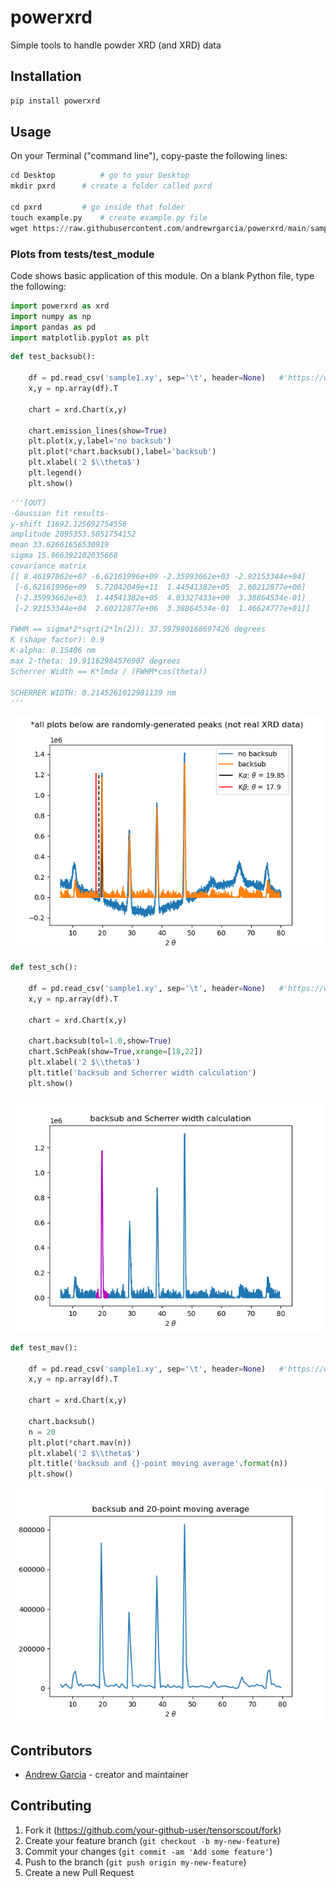 # powerxrd
Simple tools to handle powder XRD (and XRD) data

## Installation

```bash
pip install powerxrd
```
## Usage
On your Terminal ("command line"), copy-paste the following lines:
```python 
cd Desktop   		# go to your Desktop
mkdir pxrd		# create a folder called pxrd

cd pxrd 		# go inside that folder
touch example.py  	# create example.py file
wget https://raw.githubusercontent.com/andrewrgarcia/powerxrd/main/sample1.xy	# download sample1.xy file
```

### Plots from tests/test_module

Code shows basic application of this module. On a blank Python file, type the following:


```python
import powerxrd as xrd
import numpy as np
import pandas as pd
import matplotlib.pyplot as plt
```

```python
def test_backsub():
    
    df = pd.read_csv('sample1.xy', sep='\t', header=None)   #'https://www.statology.org/pandas-read-text-file/'
    x,y = np.array(df).T

    chart = xrd.Chart(x,y)

    chart.emission_lines(show=True)
    plt.plot(x,y,label='no backsub')
    plt.plot(*chart.backsub(),label='backsub')
    plt.xlabel('2 $\\theta$')
    plt.legend()
    plt.show()
```


```python
'''[OUT]
-Gaussian fit results-
y-shift 11692.125692754556
amplitude 2095353.5051754152
mean 33.62661656530919
sigma 15.966392102035668
covariance matrix 
[[ 8.46197862e+07 -6.62161996e+09 -2.35993662e+03 -2.92153344e+04]
 [-6.62161996e+09  5.72042049e+11  1.44541382e+05  2.60212877e+06]
 [-2.35993662e+03  1.44541382e+05  4.03327433e+00  3.38864534e-01]
 [-2.92153344e+04  2.60212877e+06  3.38864534e-01  1.46624777e+01]]

FWHM == sigma*2*sqrt(2*ln(2)): 37.597980168697426 degrees
K (shape factor): 0.9
K-alpha: 0.15406 nm 
max 2-theta: 19.91162984576907 degrees
Scherrer Width == K*lmda / (FWHM*cos(theta))

SCHERRER WIDTH: 0.2145261012981139 nm
'''
```
<img src="https://github.com/andrewrgarcia/powerxrd/blob/main/img/Figure_1.png?raw=true" width="500" >


```python
def test_sch():
    
    df = pd.read_csv('sample1.xy', sep='\t', header=None)   #'https://www.statology.org/pandas-read-text-file/'
    x,y = np.array(df).T

    chart = xrd.Chart(x,y)

    chart.backsub(tol=1.0,show=True)
    chart.SchPeak(show=True,xrange=[18,22])
    plt.xlabel('2 $\\theta$')
    plt.title('backsub and Scherrer width calculation')
    plt.show()
```

<img src="https://github.com/andrewrgarcia/powerxrd/blob/main/img/Figure_2.png?raw=true" width="500" >



```python
def test_mav():
    
    df = pd.read_csv('sample1.xy', sep='\t', header=None)   #'https://www.statology.org/pandas-read-text-file/'
    x,y = np.array(df).T

    chart = xrd.Chart(x,y)

    chart.backsub()
    n = 20
    plt.plot(*chart.mav(n))
    plt.xlabel('2 $\\theta$')
    plt.title('backsub and {}-point moving average'.format(n))
    plt.show()
```

<img src="https://github.com/andrewrgarcia/powerxrd/blob/main/img/Figure_3.png?raw=true" width="500" >

## Contributors

- [Andrew Garcia](https://github.com/andrewrgarcia) - creator and maintainer

## Contributing

1. Fork it (<https://github.com/your-github-user/tensorscout/fork>)
2. Create your feature branch (`git checkout -b my-new-feature`)
3. Commit your changes (`git commit -am 'Add some feature'`)
4. Push to the branch (`git push origin my-new-feature`)
5. Create a new Pull Request

